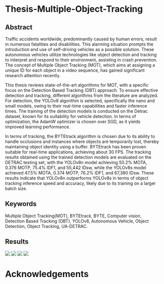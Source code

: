 # Thesis-Multiple-Object-Tracking

## Abstract
Traffic accidents worldwide, predominantly caused by human errors, result in numerous fatalities and disabilities. This alarming situation prompts the introduction and use of self-driving vehicles as a possible solution. These autonomous vehicles utilize technologies like object detection and tracking to interpret and respond to their environment, assisting in crash prevention. The concept of Multiple Object Tracking (MOT), which aims at assigning a unique ID for each object in a video sequence, has gained significant research attention recently.

This thesis reviews state-of-the-art algorithms for MOT, with a specific focus on the Detection Based Tracking (DBT) approach. To ensure effective detection and tracking, different algorithms from the literature are analyzed. For detection, the YOLOv8 algorithm is selected, specifically the nano and small models, owing to their real-time capabilities and faster inference times. The training of the detection models is conducted on the Detrac dataset, known for its suitability for vehicle detection. In terms of optimization, the AdamW optimizer is chosen over SGD, as it yields improved learning performance.

In terms of tracking, the BYTEtrack algorithm is chosen due to its ability to handle occlusions and instances where objects are temporarily lost, thereby maintaining object identity using a buffer. BYTEtrack has been proven suitable for real-time applications, achieving about 30 FPS. The tracking results obtained using the trained detection models are evaluated on the DETRAC testing set, with the YOLOv8n model achieving 50.2% MOTA, 0.376 MOTP, 75.4% IDF1, and 55,442 IDsw, while the YOLOv8s model achieved 47.5% MOTA, 0.374 MOTP, 76.2% IDF1, and 67,380 IDsw. These results indicate that YOLOv8n outperforms YOLOv8s in terms of object tracking inference speed and accuracy, likely due to its training on a larger batch size.

## Keywords
Multiple Object Tracking(MOT), BYTEtrack, BYTE, Computer vision, Detection Based Tracking (DBT), YOLOv8, Autonomous Vehicle, Object Detection, Object Tracking, UA-DETRAC.

## Results

![](results\videos\MVI_39031.gif)
![](results\videos\MVI_39271.gif)
![](results\videos\MVI_40743.gif)
![](results\videos\MVI_40793.gif)

# Acknowledgements

